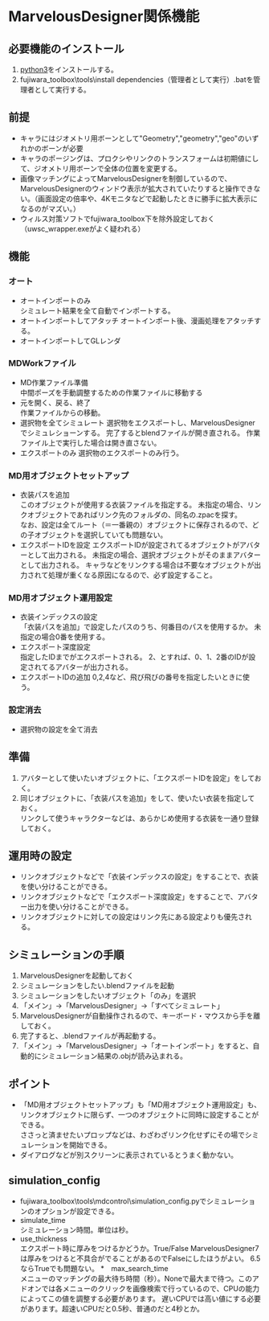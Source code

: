 ﻿# MarvelousDesigner関係機能

## 必要機能のインストール
1. [python3](https://www.python.org/downloads/)をインストールする。
1. fujiwara_toolbox\tools\install dependencies（管理者として実行）.batを管理者として実行する。

## 前提
* キャラにはジオメトリ用ボーンとして"Geometry","geometry","geo"のいずれかのボーンが必要
* キャラのポージングは、プロクシやリンクのトランスフォームは初期値にして、ジオメトリ用ボーンで全体の位置を変更する。
* 画像マッチングによってMarvelousDesignerを制御しているので、MarvelousDesignerのウィンドウ表示が拡大されていたりすると操作できない。（画面設定の倍率や、4Kモニタなどで起動したときに勝手に拡大表示になるのがマズい。）
* ウィルス対策ソフトでfujiwara_toolbox下を除外設定しておく（uwsc_wrapper.exeがよく疑われる）

## 機能
### オート
* オートインポートのみ  
    シミュレート結果を全て自動でインポートする。
* オートインポートしてアタッチ
    オートインポート後、漫画処理をアタッチする。
* オートインポートしてGLレンダ

### MDWorkファイル
* MD作業ファイル準備  
    中間ポーズを手動調整するための作業ファイルに移動する
* 元を開く、戻る、終了  
    作業ファイルからの移動。
* 選択物を全てシミュレート
    選択物をエクスポートし、MarvelousDesignerでシミュレショーンする。
    完了するとblendファイルが開き直される。
    作業ファイル上で実行した場合は開き直さない。
* エクスポートのみ
    選択物のエクスポートのみ行う。

### MD用オブジェクトセットアップ
* 衣装パスを追加  
    このオブジェクトが使用する衣装ファイルを指定する。
    未指定の場合、リンクオブジェクトであればリンク先のフォルダの、同名の.zpacを探す。  
    なお、設定は全てルート（＝一番親の）オブジェクトに保存されるので、どの子オブジェクトを選択していても問題ない。
* エクスポートIDを設定
    エクスポートIDが設定されてるオブジェクトがアバターとして出力される。
    未指定の場合、選択オブジェクトがそのままアバターとして出力される。
    キャラなどをリンクする場合は不要なオブジェクトが出力されて処理が重くなる原因になるので、必ず設定すること。

### MD用オブジェクト運用設定
* 衣装インデックスの設定  
    「衣装パスを追加」で設定したパスのうち、何番目のパスを使用するか。
    未指定の場合0番を使用する。
* エクスポート深度設定  
    指定したIDまでがエクスポートされる。
    2、とすれば、0、1、2番のIDが設定されてるアバターが出力される。
* エクスポートIDの追加
    0,2,4など、飛び飛びの番号を指定したいときに使う。

### 設定消去
* 選択物の設定を全て消去

## 準備
1. アバターとして使いたいオブジェクトに、「エクスポートIDを設定」をしておく。
1. 同じオブジェクトに、「衣装パスを追加」をして、使いたい衣装を指定しておく。  
リンクして使うキャラクターなどは、あらかじめ使用する衣装を一通り登録しておく。

## 運用時の設定
* リンクオブジェクトなどで「衣装インデックスの設定」をすることで、衣装を使い分けることができる。
* リンクオブジェクトなどで「エクスポート深度設定」をすることで、アバター出力を使い分けることができる。
* リンクオブジェクトに対しての設定はリンク先にある設定よりも優先される。

## シミュレーションの手順
1. MarvelousDesignerを起動しておく
1. シミュレーションをしたい.blendファイルを起動
1. シミュレーションをしたいオブジェクト「のみ」を選択
1. 「メイン」→「MarvelousDesigner」→「すべてシミュレート」
1. MarvelousDesignerが自動操作されるので、キーボード・マウスから手を離しておく。
1. 完了すると、.blendファイルが再起動する。
1. 「メイン」→「MarvelousDesigner」→「オートインポート」をすると、自動的にシミュレーション結果の.objが読み込まれる。


## ポイント
* 「MD用オブジェクトセットアップ」も「MD用オブジェクト運用設定」も、リンクオブジェクトに限らず、一つのオブジェクトに同時に設定することができる。  
ささっと済ませたいプロップなどは、わざわざリンク化せずにその場でシミュレーションを開始できる。
* ダイアログなどが別スクリーンに表示されているとうまく動かない。

## simulation_config
* fujiwara_toolbox\tools\mdcontrol\simulation_config.pyでシミュレーションのオプションが設定できる。
* simulate_time  
    シミュレーション時間。単位は秒。
* use_thickness  
    エクスポート時に厚みをつけるかどうか。True/False
    MarvelousDesigner7は厚みをつけると不具合がでることがあるのでFalseにしたほうがよい。
    6.5ならTrueでも問題ない。
*　max_search_time  
    メニューのマッチングの最大待ち時間（秒）。Noneで最大まで待つ。このアドオンでは各メニューのクリックを画像検索で行っているので、CPUの能力によってこの値を調整する必要があります。
    遅いCPUでは高い値にする必要があります。超速いCPUだと0.5秒、普通のだと4秒とか。

